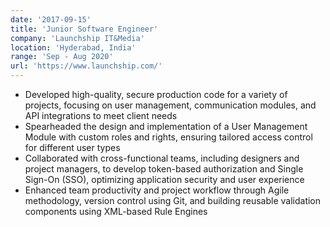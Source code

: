 ```yaml
---
date: '2017-09-15'
title: 'Junior Software Engineer'
company: 'Launchship IT&Media'
location: 'Hyderabad, India'
range: 'Sep - Aug 2020'
url: 'https://www.launchship.com/'
---
```


- Developed high-quality, secure production code for a variety of projects, focusing on user management, communication modules, and API integrations to meet client needs
- Spearheaded the design and implementation of a User Management Module with custom roles and rights, ensuring tailored access control for different user types
- Collaborated with cross-functional teams, including designers and project managers, to develop token-based authorization and Single Sign-On (SSO), optimizing application security and user experience
- Enhanced team productivity and project workflow through Agile methodology, version control using Git, and building reusable validation components using XML-based Rule Engines
